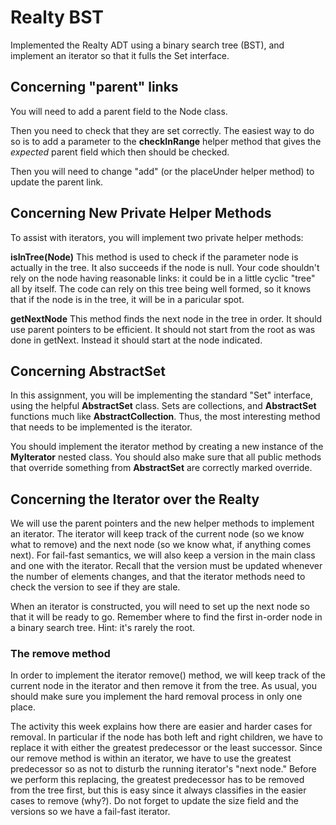# Realty BST
Implemented the Realty ADT using a binary search tree (BST), and implement an iterator so that it fulls the Set interface.

## Concerning "parent" links

You will need to add a parent field to the Node class. 

Then you need to check that they are set correctly. The easiest way to do so is to add a parameter to the **checkInRange** helper method that gives the *expected* parent field which then should be checked. 

Then you will need to change "add" (or the placeUnder helper method) to update the parent link.

## Concerning New Private Helper Methods

To assist with iterators, you will implement two private helper methods:

**isInTree(Node)** This method is used to check if the parameter node is actually in the tree. It also succeeds if the node is null. Your code shouldn't rely on the node having reasonable links: it could be in a little cyclic "tree" all by itself. The code can rely on this tree being well formed, so it knows that if the node is in the tree, it will be in a paricular spot.

**getNextNode** This method finds the next node in the tree in order. It should use parent pointers to be efficient. It should not start from the root as was done in getNext. Instead it should start at the node indicated. 

## Concerning AbstractSet

In this assignment, you will be implementing the standard "Set" interface, using the helpful **AbstractSet** class. Sets are collections, and **AbstractSet** functions much like **AbstractCollection**. Thus, the most interesting method that needs to be implemented is the iterator.

You should implement the iterator method by creating a new instance of the **MyIterator** nested class. You should also make sure that all public methods that override something from **AbstractSet** are correctly marked override.

## Concerning the Iterator over the Realty

We will use the parent pointers and the new helper methods to implement an iterator. The iterator will keep track of the current node (so we know what to remove) and the next node (so we know what, if anything comes next). For fail-fast semantics, we will also keep a version in the main class and one with the iterator. Recall that the version must be updated whenever the number of elements changes, and that the iterator methods need to check the version to see if they are stale.

When an iterator is constructed, you will need to set up the next node so that it will be ready to go. Remember where to find the first in-order node in a binary search tree. Hint: it's rarely the root.

### The remove method

In order to implement the iterator remove() method, we will keep track of the current node in the iterator and then remove it from the tree. As usual, you should make sure you implement the hard removal process in only one place.

The activity this week explains how there are easier and harder cases for removal. In particular if the node has both left and right children, we have to replace it with either the greatest predecessor or the least successor. Since our remove method is within an iterator, we have to use the greatest predecessor so as not to disturb the running iterator's "next node." Before we perform this replacing, the greatest predecessor has to be removed from the tree first, but this is easy since it always classifies in the easier cases to remove (why?). Do not forget to update the size field and the versions so we have a fail-fast iterator.

